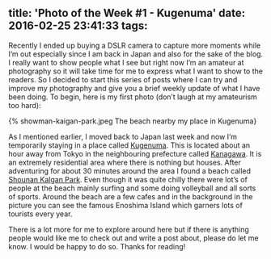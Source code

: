 title: 'Photo of the Week #1 - Kugenuma'
date: 2016-02-25 23:41:33
tags:
---

Recently I ended up buying a DSLR camera to capture more moments while I’m out especially since I am back in Japan and also for the sake of the blog. I really want to show people what I see but right now I’m an amateur at photography so it will take time for me to express what I want to show to the readers. So I decided to start this series of posts where I can try and improve my photography and give you a brief weekly update of what I have been doing. To begin, here is my first photo (don’t laugh at my amateurism too hard):

{% showman-kaigan-park.jpeg The beach nearby my place in Kugenuma}

As I mentioned earlier, I moved back to Japan last week and now I’m temporarily staying in a place called [Kugenuma](http://www.surfinginjapan.com/kanagawa/kugenuma). This is located about an hour away from Tokyo in the neighbouring prefecture called [Kanagawa](http://www.japan-guide.com/list/e1215.html).  It is an extremely residential area where there is nothing but houses. After adventuring for about 30 minutes around the area I found a beach called [Shounan Kalgan Park](http://www.tripadvisor.com/Attraction_Review-g1021277-d1997895-Reviews-Shonan_Kaigan_Park-Fujisawa_Kanagawa_Prefecture_Kanto.html). Even though it was quite chilly there were lot’s of people at the beach mainly surfing and some doing volleyball and all sorts of sports. Around the beach are a few cafes and in the background in the picture you can see the famous Enoshima Island which garners lots of tourists every year.

There is a lot more for me to explore around here but if there is anything people would like me to check out and write a post about, please do let me know. I would be happy to do so. Thanks for reading!


